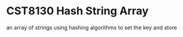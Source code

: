 # CST8130 Hash String Array  
an array of strings using hashing algorithms to set the key and store  

